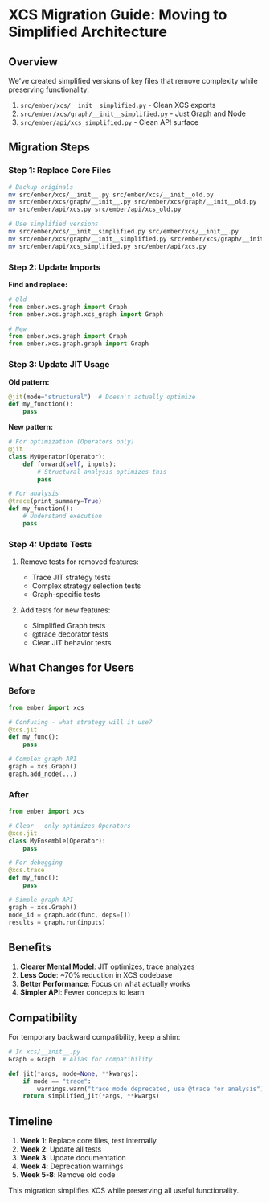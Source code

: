# XCS Migration Guide: Moving to Simplified Architecture

## Overview

We've created simplified versions of key files that remove complexity while preserving functionality:

1. `src/ember/xcs/__init__simplified.py` - Clean XCS exports
2. `src/ember/xcs/graph/__init__simplified.py` - Just Graph and Node
3. `src/ember/api/xcs_simplified.py` - Clean API surface

## Migration Steps

### Step 1: Replace Core Files

```bash
# Backup originals
mv src/ember/xcs/__init__.py src/ember/xcs/__init__old.py
mv src/ember/xcs/graph/__init__.py src/ember/xcs/graph/__init__old.py
mv src/ember/api/xcs.py src/ember/api/xcs_old.py

# Use simplified versions
mv src/ember/xcs/__init__simplified.py src/ember/xcs/__init__.py
mv src/ember/xcs/graph/__init__simplified.py src/ember/xcs/graph/__init__.py
mv src/ember/api/xcs_simplified.py src/ember/api/xcs.py
```

### Step 2: Update Imports

**Find and replace:**
```python
# Old
from ember.xcs.graph import Graph
from ember.xcs.graph.xcs_graph import Graph

# New
from ember.xcs.graph import Graph
from ember.xcs.graph.graph import Graph
```

### Step 3: Update JIT Usage

**Old pattern:**
```python
@jit(mode="structural")  # Doesn't actually optimize
def my_function():
    pass
```

**New pattern:**
```python
# For optimization (Operators only)
@jit
class MyOperator(Operator):
    def forward(self, inputs):
        # Structural analysis optimizes this
        pass

# For analysis
@trace(print_summary=True)
def my_function():
    # Understand execution
    pass
```

### Step 4: Update Tests

1. Remove tests for removed features:
   - Trace JIT strategy tests
   - Complex strategy selection tests
   - Graph-specific tests

2. Add tests for new features:
   - Simplified Graph tests
   - @trace decorator tests
   - Clear JIT behavior tests

## What Changes for Users

### Before
```python
from ember import xcs

# Confusing - what strategy will it use?
@xcs.jit
def my_func():
    pass

# Complex graph API
graph = xcs.Graph()
graph.add_node(...)
```

### After
```python
from ember import xcs

# Clear - only optimizes Operators
@xcs.jit
class MyEnsemble(Operator):
    pass

# For debugging
@xcs.trace
def my_func():
    pass

# Simple graph API
graph = xcs.Graph()
node_id = graph.add(func, deps=[])
results = graph.run(inputs)
```

## Benefits

1. **Clearer Mental Model**: JIT optimizes, trace analyzes
2. **Less Code**: ~70% reduction in XCS codebase
3. **Better Performance**: Focus on what actually works
4. **Simpler API**: Fewer concepts to learn

## Compatibility

For temporary backward compatibility, keep a shim:

```python
# In xcs/__init__.py
Graph = Graph  # Alias for compatibility

def jit(*args, mode=None, **kwargs):
    if mode == "trace":
        warnings.warn("trace mode deprecated, use @trace for analysis")
    return simplified_jit(*args, **kwargs)
```

## Timeline

1. **Week 1**: Replace core files, test internally
2. **Week 2**: Update all tests
3. **Week 3**: Update documentation
4. **Week 4**: Deprecation warnings
5. **Week 5-8**: Remove old code

This migration simplifies XCS while preserving all useful functionality.